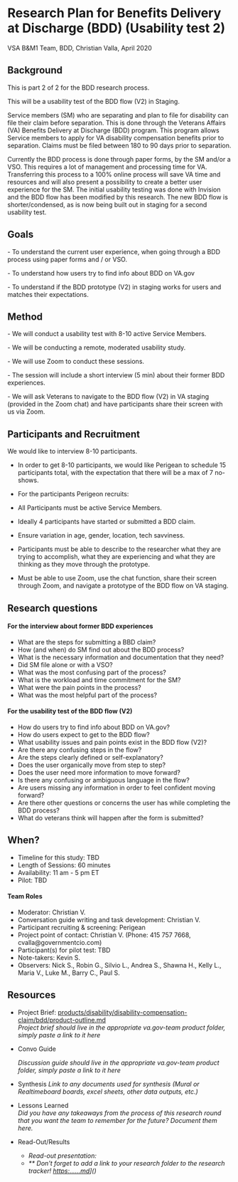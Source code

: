 <h1 id="toc_0">Research Plan for Benefits Delivery at Discharge (BDD) (Usability test 2)</h1>

<p>VSA B&amp;M1 Team, BDD, Christian Valla, April 2020</p>

<h2 id="toc_1">Background</h2>

<p>This is part 2 of 2 for the BDD research process. </p>
<p>This will be a usability test of the BDD flow (V2) in Staging. </p>

<p>Service members (SM) who are separating and plan to file for disability can file their claim before separation. This is done through the Veterans Affairs (VA) Benefits Delivery at Discharge (BDD) program. This program allows Service members to apply for VA disability compensation benefits prior to separation. Claims must be filed between 180 to 90 days prior to separation. </p>

<p>Currently the BDD process is done through paper forms, by the SM and/or a VSO. This requires a lot of management and processing time for VA. Transferring this process to a 100% online process will save VA time and resources and will also present a possibility to create a better user experience for the SM. 
The initial usability testing was done with Invision and the BDD flow has been modified by this research. The new BDD flow is shorter/condensed, as is now being built out in staging for a second usability test.</p>

<h2 id="toc_2">Goals</h2>

<p>- To understand the current user experience, when going through a BDD process using paper forms and / or VSO.</p>
<p>- To understand how users try to find info about BDD on VA.gov</p>
<p>- To understand if the BDD prototype (V2) in staging works for users and matches their expectations.</p>

<h2 id="toc_3">Method</h2>

<p>- We will conduct a usability test with 8-10 active Service Members. </p>
<p>- We will be conducting a remote, moderated usability study.</p>
<p>- We will use Zoom to conduct these sessions.</p>
<p>- The session will include a short interview (5 min) about their former BDD experiences.</p>
<p>- We will ask Veterans to navigate to the BDD flow (V2) in VA staging (provided in the Zoom chat) and have participants share their screen with us via Zoom.</p>

<h2 id="toc_4">Participants and Recruitment</h2>

<p>We would like to interview 8-10 participants.</p>
<ul>
<li><p>In order to get 8-10 participants, we would like Perigean to schedule 15 participants total, with the expectation that there will be a max of 7 no-shows.</p></li>
<li><p>For the participants Perigeon recruits:</p></li>
<li><p>All Participants must be active Service Members.</p></li>
<li><p>Ideally 4 participants have started or submitted a BDD claim. </p></li>
<li><p>Ensure variation in age, gender, location, tech savviness.</p></li>
<li><p>Participants must be able to describe to the researcher what they are trying to accomplish, what they are experiencing and what they are thinking as they move through the prototype.</p></li>
<li><p>Must be able to use Zoom, use the chat function, share their screen through Zoom, and navigate a prototype of the BDD flow on VA staging.</p></li>
</ul>

<h2 id="toc_5">Research questions</h2>

<h4 id="toc_6">For the interview about former BDD experiences</h4>

<ul>
<li>What are the steps for submitting a BBD claim? </li>
<li>How (and when) do SM find out about the BDD process? </li>
<li>What is the necessary information and documentation that they need? </li>
<li>Did SM file alone or with a VSO?</li>
<li>What was the most confusing part of the process?</li>
<li>What is the workload and time commitment for the SM?</li>
<li>What were the pain points in the process? </li>
<li>What was the most helpful part of the process?</li>
</ul>

<h4 id="toc_7">For the usability test of the BDD flow (V2)</h4>

<ul>
<li>How do users try to find info about BDD on VA.gov?</li>
  
<li>How do users expect to get to the BDD flow?</li>
<li>What usability issues and pain points exist in the BDD flow (V2)?</li>
<li>Are there any confusing steps in the flow?</li>
<li>Are the steps clearly defined or self-explanatory?</li>
<li>Does the user organically move from step to step?</li>
<li>Does the user need more information to move forward?</li>
<li>Is there any confusing or ambiguous language in the flow?</li>
<li>Are users missing any information in order to feel confident moving forward?</li>
<li>Are there other questions or concerns the user has while completing the BDD process?</li>
<li>What do veterans think will happen after the form is submitted?</li>
</ul>

<h2 id="toc_8">When?</h2>

<ul>
<li>Timeline for this study: TBD  </li>
<li>Length of Sessions: 60 minutes</li>
<li>Availability: 11 am - 5 pm ET</li>
<li>Pilot: TBD </li>
</ul>

<h4 id="toc_9">Team Roles</h4>

<ul>
<li>Moderator: Christian V.</li>
<li>Conversation guide writing and task development: Christian V.</li>
<li>Participant recruiting &amp; screening: Perigean</li>
<li>Project point of contact: Christian V. (Phone: 415 757 7668, cvalla@governmentcio.com)</li>
<li>Participant(s) for pilot test: TBD </li>
<li>Note-takers: Kevin S.</li>
<li>Observers: Nick S., Robin G., Silvio L., Andrea S., Shawna H., Kelly L., Maria V., Luke M., Barry C., Paul S.</li>
</ul>

<h2 id="toc_10">Resources</h2>

<ul>
<li>Project Brief: 
<a href="">products/disability/disability-compensation-claim/bdd/product-outline.md</a><br>
<em>Project brief should live in the appropriate va.gov-team product folder, simply paste a link to it here</em><br></li>
<li><p>Convo Guide<br>
  
<em>Discussion guide should live in the appropriate va.gov-team product folder, simply paste a link to it here</em>   
<li><p>Synthesis 
<em>Link to any documents used for synthesis (Mural or Realtimeboard boards, excel sheets, other data outputs, etc.)</em>  </p></li>
<li><p>Lessons Learned<br>
<em>Did you have any takeaways from the process of this research round that you want the team to remember for the future? Document them here.</em>     </p></li>
<li><p>Read-Out/Results  </p>

<ul>
<li><em>Read-out presentation: 
  
<li>** Don&#39;t forget to add a link to your research folder to the research tracker! <a href="https://github.com/department-of-veterans-affairs/va.gov-team/blob/master/platform/research/research-history.md">https:......md</a>]()</li>
</ul></li>
</ul>


